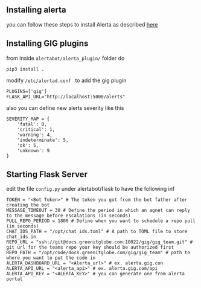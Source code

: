 ## Installing alerta
you can follow these steps to install Alerta as described [here](http://alerta.readthedocs.io/en/latest/gettingstarted/tutorial-1-deploy-alerta.html#tutorial-1)

## Installing GIG plugins
from inside `alertabot/alerta_plugin/` folder do
```
pip3 install .
```
modify `/etc/alertad.conf ` to add the gig plugin
```
PLUGINS=['gig']
FLASK_API_URL="http://localhost:5000/alerts"
```
also you can define new alerts severity like this
```
SEVERITY_MAP = {
    'fatal': 0,
    'critical': 1,
    'warning': 4,
    'indeterminate': 5,
    'ok': 5,
    'unknown': 9
}
```

## Starting Flask Server
edit the file `config.py` under alertabot/flask to have the following inf
```
TOKEN = "<Bot Token>" # The token you got from the bot father after creating the bot
MESSAGE_TIMEOUT = 30 # Define the period in which an agnet can reply to the message before escalations (in seconds)
PULL_REPO_PERIOD = 1800 # Define when you want to schedule a repo pull (in seconds)
CHAT_IDS_PATH = "/opt/chat_ids.toml" # A path to TOML file to store chat_ids in
REPO_URL = "ssh://git@docs.greenitglobe.com:10022/gig/gig_team.git" # git url for the teams repo your key should be authorized first
REPO_PATH = "/opt/code/docs.greenitglobe.com/gig/gig_team" # path to where you want to put the code in
ALERTA_DASHBOARD_URL = "<Alerta_url>" # ex. alerta.gig.con
ALERTA_API_URL = "<alerta_api>" # ex. alerta.gig.com/api
ALERTA_API_KEY = "<ALERTA_KEY>" # you can generate one from alerta portal
```
